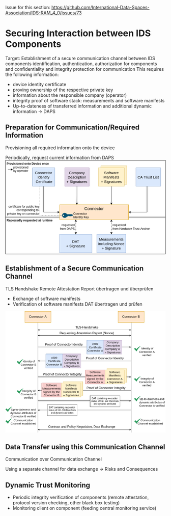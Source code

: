 Issue for this section: https://github.com/International-Data-Spaces-Association/IDS-RAM_4_0/issues/73

# Securing Interaction between IDS Components

Target: Establishment of a secure communication channel between IDS components
identification, authentication, authorization for components and confidentiality and integrity protection for communication
This requires the following information:
* device identity certificate
* proving ownership of the respective private key
* information about the responsible company (operator)
* integrity proof of software stack: measurements and software manifests
* Up-to-dateness of transferred information and additional dynamic information -> DAPS

## Preparation for Communication/Required Information
Provisioning all required information onto the device

Periodically, request current information from DAPS
![Overview Required Information](./media/information_for_communication_channel.png)

## Establishment of a Secure Communication Channel
TLS Handshake
Remote Attestation Report übertragen und überprüfen
  * Exchange of software manifests
  * Verification of software manifests
  DAT übertragen und prüfen

![Communication Channel Establishment](./media/communication_channel_establishment.png)

## Data Transfer using this Communication Channel

Communication over Communication Channel

Using a separate channel for data exchange -> Risks and Consequences

## Dynamic Trust Monitoring
* Periodic integrity verification of components (remote attestation, protocol version checking, other black box testing)
* Monitoring client on component (feeding central monitoring service)
